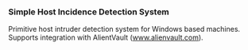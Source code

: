 ### Simple Host Incidence Detection System

Primitive host intruder detection system for Windows based machines. Supports integration
with AlientVault (www.alienvault.com).
